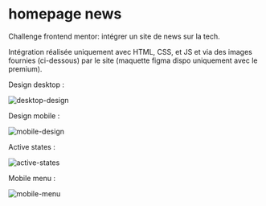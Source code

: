 # homepage news

Challenge frontend mentor: intégrer un site de news sur la tech.

Intégration réalisée uniquement avec HTML, CSS, et JS et via des images fournies (ci-dessous) par le site (maquette figma dispo uniquement avec le premium).

Design desktop :

![desktop-design](https://user-images.githubusercontent.com/74901060/216672507-8ac05f78-3bfc-4b3d-9a9d-e85ae3c48800.jpg)

Design mobile :

![mobile-design](https://user-images.githubusercontent.com/74901060/216672618-bb9695c3-2814-401f-93ed-a767ce7ee9fc.jpg)

Active states :

![active-states](https://user-images.githubusercontent.com/74901060/216672401-3b2d0163-bde5-4b47-a596-122bea13cea9.jpg)

Mobile menu :

![mobile-menu](https://user-images.githubusercontent.com/74901060/216672650-f31c3c73-9a01-493d-b80d-ae0be754ad11.jpg)
